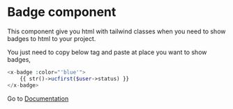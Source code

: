 # Badge component
This component give you html with tailwind classes when you need to show badges to html to your project.


You just need to copy below tag and paste at place you want to show badges,

```php
<x-badge :color="'blue'">
    {{ str()->ucfirst($user->status) }}
</x-badge>
```

Go to [Documentation](../README.md)
